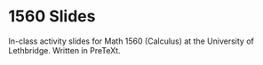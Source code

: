 # 1560 Slides

In-class activity slides for Math 1560 (Calculus) at the University of Lethbridge.
Written in PreTeXt.
